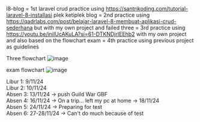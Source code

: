 l8-blog = 1st laravel crud practice using https://santrikoding.com/tutorial-laravel-8-installasi plek ketiplek
blog = 2nd practice using https://qadrlabs.com/post/belajar-laravel-8-membuat-aplikasi-crud-sederhana but with my own project and failed
three = 3rd practice using https://youtu.be/iniIUcAKuLA?si=61-DTKNDjrIEEhb2 with my own project and also based on the flowchart
exam = 4th practice using previous project as guidelines

Three flowchart
![image](https://github.com/user-attachments/assets/24daa769-c234-4621-8211-32f592323902)

exam flowchart
![image](https://github.com/user-attachments/assets/45992ca6-ecd8-4536-b1ec-e6cd45f0e558)



Libur 1: 9/11/24 <br />
Libur 2: 10/11/24 <br />
Absen 3: 13/11/24 -> push Guild War GBF <br />
Absen 4: 16/11/24 -> On a trip... left my pc at home -> 18/11/24 <br />
Absen 5: 24/11/24 -> Preparing for test <br />
Absen 6: 27-28/11/24 -> Can't do much because of test

